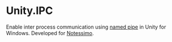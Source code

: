 # Unity.IPC

Enable inter process communication using [named pipe](https://github.com/starburst997/CSNamedPipes) in Unity for Windows. Developed for [Notessimo](https://notessimo.net).